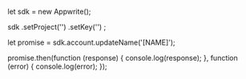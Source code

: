 let sdk = new Appwrite();

sdk
    .setProject('')
    .setKey('')
;

let promise = sdk.account.updateName('[NAME]');

promise.then(function (response) {
    console.log(response);
}, function (error) {
    console.log(error);
});